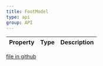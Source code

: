 ```yaml
---
title: FootModel
type: api
group: API
---
```



Property|Type|Description
---|---|---

[file in github](https://github.com/qgrid/ng2/core/foot.model.js)
